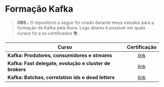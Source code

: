 



<html>

<h1> Formação Kafka </h1>

> <b>OBS.:</b> O repositório a seguir foi criado durante meus estudos para a formação de Kafka pela Alura. Logo abaixo é possível ver quais cursos fiz e os certificados 📚.

  | Curso | Certificação |
  |---|---|
  | <b>Kafka: Produtores, consumidores e streams</b> | <center><a href="https://cursos.alura.com.br/user/joaovictorlisboaporcel/course/kafka-introducao-a-streams-em-microservicos/certificate">link</a></center> |
  | <b>Kafka: Fast delegate, evolução e cluster de brokers</b> | <center><a href="https://cursos.alura.com.br/certificate/joaovictorlisboaporcel/kafka-cluster-de-microservicos">link</a></center> |
  | <b>Kafka: Batches, correlation ids e dead letters</b> | <center><a href="#">link</a></center> |



</html>
